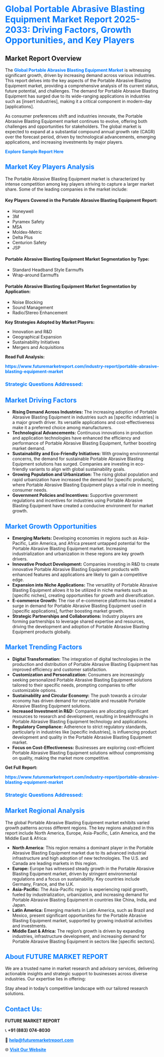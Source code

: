 <h1 style="color: #007BFF;">Global Portable Abrasive Blasting Equipment Market Report 2025-2033: Driving Factors, Growth Opportunities, and Key Players</h1>

<section id="overview">
<h2>Market Report Overview</h2>
<p>The <a href="https://www.futuremarketreport.com/industry-report/portable-abrasive-blasting-equipment-market" style="color: #007BFF; text-decoration: none;"><strong>Global Portable Abrasive Blasting Equipment Market</strong></a> is witnessing significant growth, driven by increasing demand across various industries. This report delves into the key aspects of the Portable Abrasive Blasting Equipment market, providing a comprehensive analysis of its current status, future potential, and challenges. The demand for Portable Abrasive Blasting Equipment has surged due to its wide-ranging applications in industries such as [insert industries], making it a critical component in modern-day [applications].</p>
<p>As consumer preferences shift and industries innovate, the Portable Abrasive Blasting Equipment market continues to evolve, offering both challenges and opportunities for stakeholders. The global market is expected to expand at a substantial compound annual growth rate (CAGR) over the forecast period, driven by technological advancements, emerging applications, and increasing investments by major players.</p>
</section>

<section id="overview">
<p><a href="https://www.futuremarketreport.com/request-sample/reportId=33694" style="color: #007BFF; text-decoration: none;"><strong>Explore Sample Report Here</strong></a></p>
</section>

<section id="key-players">
<h2 style="color: #007BFF;">Market Key Players Analysis</h2>
<p>The Portable Abrasive Blasting Equipment market is characterized by intense competition among key players striving to capture a larger market share. Some of the leading companies in the market include:</p>
<h4>Key Players Covered in the Portable Abrasive Blasting Equipment Report:</h4>
<ul><li>Honeywell</li><li>3M</li><li>Pyramex Safety</li><li>MSA</li><li>Moldex-Metric</li><li>Delta Plus</li><li>Centurion Safety</li><li>JSP</li></ul>
<h4>Portable Abrasive Blasting Equipment Market Segmentation by Type:</h4>
<ul><li>Standard Headband Style Earmuffs</li><li>Wrap-around Earmuffs</li></ul>

<h4>Portable Abrasive Blasting Equipment Market Segmentation by Application:</h4>
<ul><li>Noise Blocking</li><li>Sound Management</li><li>Radio/Stereo Enhancement</li></ul>
<p><strong>Key Strategies Adopted by Market Players:</strong></p>
<ul>
<li>Innovation and R&D</li>
<li>Geographical Expansion</li>
<li>Sustainability Initiatives</li>
<li>Mergers and Acquisitions</li>
</ul>
</section>

<section>
<p><strong>Read Full Analysis: </strong></p><a href="https://www.futuremarketreport.com/industry-report/portable-abrasive-blasting-equipment-market" style="color: #007BFF; text-decoration: none;"><strong>https://www.futuremarketreport.com/industry-report/portable-abrasive-blasting-equipment-market</strong></a>
<h3 style="color: #007BFF;">Strategic Questions Addressed:</h3>
</section>

<section id="driving-factors">
<h2 style="color: #007BFF;">Market Driving Factors</h2>
<ul>
<li><strong>Rising Demand Across Industries:</strong> The increasing adoption of Portable Abrasive Blasting Equipment in industries such as [specific industries] is a major growth driver. Its versatile applications and cost-effectiveness make it a preferred choice among manufacturers.</li>
<li><strong>Technological Advancements:</strong> Continuous innovations in production and application technologies have enhanced the efficiency and performance of Portable Abrasive Blasting Equipment, further boosting market demand.</li>
<li><strong>Sustainability and Eco-Friendly Initiatives:</strong> With growing environmental concerns, the demand for sustainable Portable Abrasive Blasting Equipment solutions has surged. Companies are investing in eco-friendly variants to align with global sustainability goals.</li>
<li><strong>Growing Population and Urbanization:</strong> The rising global population and rapid urbanization have increased the demand for [specific products], where Portable Abrasive Blasting Equipment plays a vital role in meeting consumer needs.</li>
<li><strong>Government Policies and Incentives:</strong> Supportive government regulations and incentives for industries using Portable Abrasive Blasting Equipment have created a conducive environment for market growth.</li>
</ul>
</section>

<section id="growth-opportunities">
<h2 style="color: #007BFF;">Market Growth Opportunities</h2>
<ul>
<li><strong>Emerging Markets:</strong> Developing economies in regions such as Asia-Pacific, Latin America, and Africa present untapped potential for the Portable Abrasive Blasting Equipment market. Increasing industrialization and urbanization in these regions are key growth drivers.</li>
<li><strong>Innovative Product Development:</strong> Companies investing in R&D to create innovative Portable Abrasive Blasting Equipment products with enhanced features and applications are likely to gain a competitive edge.</li>
<li><strong>Expansion into Niche Applications:</strong> The versatility of Portable Abrasive Blasting Equipment allows it to be utilized in niche markets such as [specific niches], creating opportunities for growth and diversification.</li>
<li><strong>E-commerce Growth:</strong> The rise of e-commerce platforms has created a surge in demand for Portable Abrasive Blasting Equipment used in [specific applications], further boosting market growth.</li>
<li><strong>Strategic Partnerships and Collaborations:</strong> Industry players are forming partnerships to leverage shared expertise and resources, driving the development and adoption of Portable Abrasive Blasting Equipment products globally.</li>
</ul>
</section>

<section id="trending-factors">
<h2 style="color: #007BFF;">Market Trending Factors</h2>
<ul>
<li><strong>Digital Transformation:</strong> The integration of digital technologies in the production and distribution of Portable Abrasive Blasting Equipment has improved efficiency and customer satisfaction.</li>
<li><strong>Customization and Personalization:</strong> Consumers are increasingly seeking personalized Portable Abrasive Blasting Equipment solutions tailored to their specific needs, prompting companies to offer customizable options.</li>
<li><strong>Sustainability and Circular Economy:</strong> The push towards a circular economy has driven demand for recyclable and reusable Portable Abrasive Blasting Equipment solutions.</li>
<li><strong>Increased Investment in R&D:</strong> Companies are allocating significant resources to research and development, resulting in breakthroughs in Portable Abrasive Blasting Equipment technology and applications.</li>
<li><strong>Regulatory Compliance:</strong> Adherence to strict regulatory standards, particularly in industries like [specific industries], is influencing product development and quality in the Portable Abrasive Blasting Equipment market.</li>
<li><strong>Focus on Cost-Effectiveness:</strong> Businesses are exploring cost-efficient Portable Abrasive Blasting Equipment solutions without compromising on quality, making the market more competitive.</li>
</ul>
</section>

<section>
<p><strong>Get Full Report: </strong></p><a href="https://www.futuremarketreport.com/industry-report/portable-abrasive-blasting-equipment-market" style="color: #007BFF; text-decoration: none;"><strong>https://www.futuremarketreport.com/industry-report/portable-abrasive-blasting-equipment-market</strong></a>
<h3 style="color: #007BFF;">Strategic Questions Addressed:</h3>
</section>


<section id="regional-analysis">
<h2 style="color: #007BFF;">Market Regional Analysis</h2>
<p>The global Portable Abrasive Blasting Equipment market exhibits varied growth patterns across different regions. The key regions analyzed in this report include North America, Europe, Asia-Pacific, Latin America, and the Middle East & Africa:</p>
<ul>
<li><strong>North America:</strong> This region remains a dominant player in the Portable Abrasive Blasting Equipment market due to its advanced industrial infrastructure and high adoption of new technologies. The U.S. and Canada are leading markets in this region.</li>
<li><strong>Europe:</strong> Europe has witnessed steady growth in the Portable Abrasive Blasting Equipment market, driven by stringent environmental regulations and a focus on sustainability. Key countries include Germany, France, and the U.K.</li>
<li><strong>Asia-Pacific:</strong> The Asia-Pacific region is experiencing rapid growth, fueled by industrialization, urbanization, and increasing demand for Portable Abrasive Blasting Equipment in countries like China, India, and Japan.</li>
<li><strong>Latin America:</strong> Emerging markets in Latin America, such as Brazil and Mexico, present significant opportunities for the Portable Abrasive Blasting Equipment market, supported by growing industrial activities and investments.</li>
<li><strong>Middle East & Africa:</strong> The region’s growth is driven by expanding industries, infrastructure development, and increasing demand for Portable Abrasive Blasting Equipment in sectors like [specific sectors].</li>
</ul>
</section>

<footer>
<h2 style="color: #007BFF;">About FUTURE MARKET REPORT</h2>
<p>We are a trusted name in market research and advisory services, delivering actionable insights and strategic support to businesses across diverse industries. Our expertise lies in offering:</p>

<p>Stay ahead in today’s competitive landscape with our tailored research solutions.</p>

<h2 style="color: #007BFF;">Contact Us:</h2>
<p><strong>FUTURE MARKET REPORT</strong></p>
<p>📞 <strong>+91 (883) 074-8030</strong></p>
<p>📧 <strong><a href="mailto:help@futuremarketreport.com" style="color: #007BFF;">help@futuremarketreport.com</a></strong></p>
<p>🌐 <strong><a href="https://www.futuremarketreport.com/" style="color: #007BFF;">Visit Our Website</a></strong></p>
</footer>